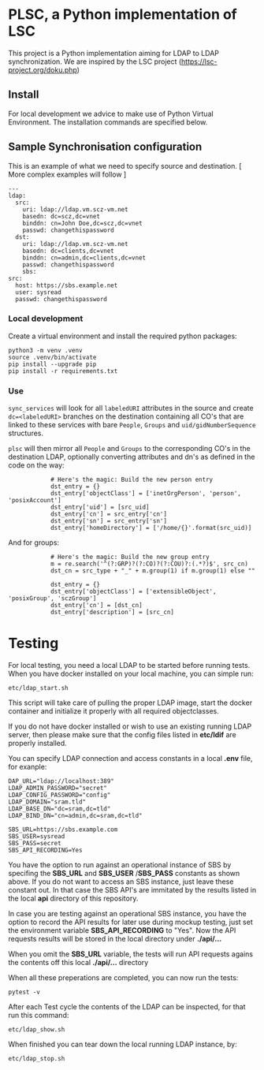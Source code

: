 # PLSC, a Python implementation of LSC

This project is a Python implementation aiming for LDAP to LDAP synchronization. We are inspired by the LSC project (https://lsc-project.org/doku.php)

## Install

For local development we advice to make use of Python Virtual Environment. The installation commands are specified below.

## Sample Synchronisation configuration

This is an example of what we need to specify source and destination.
[ More complex examples will follow ]

```
---
ldap:
  src:
    uri: ldap://ldap.vm.scz-vm.net
    basedn: dc=scz,dc=vnet
    binddn: cn=John Doe,dc=scz,dc=vnet
    passwd: changethispassword
  dst:
    uri: ldap://ldap.vm.scz-vm.net
    basedn: dc=clients,dc=vnet
    binddn: cn=admin,dc=clients,dc=vnet
    passwd: changethispassword
    sbs:
src:
  host: https://sbs.example.net
  user: sysread
  passwd: changethispassword
```

### Local development

Create a virtual environment and install the required python packages:
```
python3 -m venv .venv
source .venv/bin/activate
pip install --upgrade pip
pip install -r requirements.txt
```

### Use
```sync_services``` will look for all ```labeledURI``` attributes in the source and create ```dc=<labeledURI>``` branches on the destination containing all CO's that are linked to these services with bare ```People```, ```Groups``` and ```uid/gidNumberSequence``` structures.

```plsc``` will then mirror all ```People``` and ```Groups``` to the corresponding CO's in the destination LDAP, optionally converting attributes and dn's as defined in the code on the way:
```
            # Here's the magic: Build the new person entry
            dst_entry = {}
            dst_entry['objectClass'] = ['inetOrgPerson', 'person', 'posixAccount']
            dst_entry['uid'] = [src_uid]
            dst_entry['cn'] = src_entry['cn']
            dst_entry['sn'] = src_entry['sn']
            dst_entry['homeDirectory'] = ['/home/{}'.format(src_uid)]
```

And for groups:
```
            # Here's the magic: Build the new group entry
            m = re.search('^(?:GRP)?(?:CO)?(?:COU)?:(.*?)$', src_cn)
            dst_cn = src_type + "_" + m.group(1) if m.group(1) else ""

            dst_entry = {}
            dst_entry['objectClass'] = ['extensibleObject', 'posixGroup', 'sczGroup']
            dst_entry['cn'] = [dst_cn]
            dst_entry['description'] = [src_cn]
```

# Testing

For local testing, you need a local LDAP to be started before running tests.
When you have docker installed on your local machine, you can simple run:

```
etc/ldap_start.sh
```

This script will take care of pulling the proper LDAP image, start the docker container and initialize it properly with all required objectclasses.

If you do not have docker installed or wish to use an existing running LDAP server, then please make sure that the config files listed in **etc/ldif** are properly installed.

You can specify LDAP connection and access constants in a local **.env** file, for exanple:

```
DAP_URL="ldap://localhost:389"
LDAP_ADMIN_PASSWORD="secret"
LDAP_CONFIG_PASSWORD="config"
LDAP_DOMAIN="sram.tld"
LDAP_BASE_DN="dc=sram,dc=tld"
LDAP_BIND_DN="cn=admin,dc=sram,dc=tld"

SBS_URL=https://sbs.example.com
SBS_USER=sysread
SBS_PASS=secret
SBS_API_RECORDING=Yes
```

You have the option to run against an operational instance of SBS by specifing the **SBS_URL** and **SBS_USER** /**SBS_PASS** constants as shown above. If you do not want to access an SBS instance, just leave these constant out.
In that case the SBS API's are immitated by the results listed in the local **api** directory of this repository.

In case you are testing against an operational SBS instance, you have the option to record the API results for later use during mockup testing, just set the environment variable **SBS_API_RECORDING** to "Yes". Now the API requests results will be stored in the local directory under **./api/...**

When you omit the **SBS_URL** variable, the tests will run API requests agains the contents off this local **./api/...** directory

When all these preperations are completed, you can now run the tests:

```
pytest -v
```

After each Test cycle the contents of the LDAP can be inspected, for that run this command:

```
etc/ldap_show.sh
```

When finished you can tear down the local running LDAP instance, by:

```
etc/ldap_stop.sh

```

